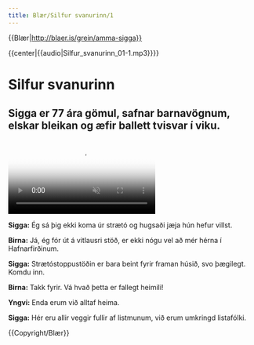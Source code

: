 ```yaml
---
title: Blær/Silfur svanurinn/1
---
```


{{Blær|http://blaer.is/grein/amma-sigga}}

<div class="book" data-translate=true data-audio-file="Silfur_svanurinn_01-1.mp3">
{{center|{{audio|Silfur_svanurinn_01-1.mp3}}}}
<html>
<div class="blaer article">

<div id="post-header" class="post-header">
  <div id="post-header-text" class="header-text">
    <h1>Silfur svanurinn</h1>
    <h2>Sigga er 77 ára gömul, safnar barnavögnum, elskar bleikan og æfir ballett tvisvar í viku.</h2>
  </div>
</div>

<video poster="https://ylhyra.is/Special:Filepath/Blær_–_Lunga_63307.jpeg" autoplay loop muted>
  <source src="https://ylhyra.is/Special:Filepath/Blær_–_Lunga_14897.webm" type="video/webm">
  <source src="https://ylhyra.is/Special:Filepath/Blær_–_Lunga_85026.mp4" type="video/mp4">
</video>
<div class="article-entry">
  <div class="text">
    <p><strong data-no-translate="true" data-no-audio="true">Sigga:</strong> Ég sá þig ekki koma úr strætó og hugsaði jæja hún hefur villst.</p>
    <p><strong data-no-translate="true" data-no-audio="true">Birna:</strong> Já, ég fór út á vitlausri stöð, er ekki nógu vel að mér hérna í Hafnarfirðinum.</p>
    <p><strong data-no-translate="true" data-no-audio="true">Sigga:</strong> Strætóstoppustöðin er bara beint fyrir framan húsið, svo þægilegt. Komdu inn.</p>
    <p><strong data-no-translate="true" data-no-audio="true">Birna:</strong> Takk fyrir. Vá hvað þetta er fallegt heimili!</p>
    <p><strong data-no-translate="true" data-no-audio="true">Yngvi:</strong> Enda erum við alltaf heima.</p>
    <p><strong data-no-translate="true" data-no-audio="true">Sigga:</strong> Hér eru allir veggir fullir af listmunum, við erum umkringd listafólki.&nbsp;</p>
  </div>
</div>

</div>
</html>
</div>
{{Copyright/Blær}}